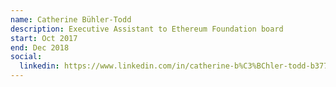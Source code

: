 ```yaml
---
name: Catherine Bühler-Todd
description: Executive Assistant to Ethereum Foundation board
start: Oct 2017
end: Dec 2018
social:
  linkedin: https://www.linkedin.com/in/catherine-b%C3%BChler-todd-b377a3153/
---
```


